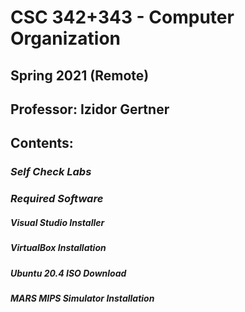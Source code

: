 # CSC 342+343 - Computer Organization 
## Spring 2021 (Remote)
## Professor: Izidor Gertner

## Contents:

### *Self Check Labs* 

### *Required Software*
##### Visual Studio Installer
##### VirtualBox Installation
##### Ubuntu 20.4 ISO Download
##### MARS MIPS Simulator Installation
